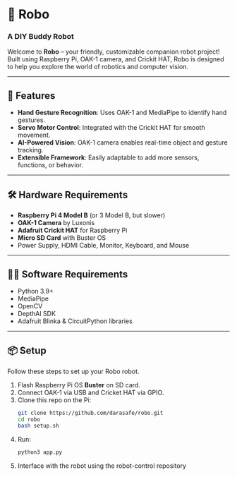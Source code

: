 # 🤖 Robo

### **A DIY Buddy Robot**  
Welcome to **Robo** – your friendly, customizable companion robot project! Built using Raspberry Pi, OAK-1 camera, and Crickit HAT, Robo is designed to help you explore the world of robotics and computer vision.

---

## 🚀 Features
- **Hand Gesture Recognition**: Uses OAK-1 and MediaPipe to identify hand gestures.
- **Servo Motor Control**: Integrated with the Crickit HAT for smooth movement.
- **AI-Powered Vision**: OAK-1 camera enables real-time object and gesture tracking.
- **Extensible Framework**: Easily adaptable to add more sensors, functions, or behavior.

---

## 🛠️ Hardware Requirements
- **Raspberry Pi 4 Model B** (or 3 Model B, but slower)
- **OAK-1 Camera** by Luxonis  
- **Adafruit Crickit HAT** for Raspberry Pi  
- **Micro SD Card** with Buster OS  
- Power Supply, HDMI Cable, Monitor, Keyboard, and Mouse

---

## 🧑‍💻 Software Requirements
- Python 3.9+
- MediaPipe
- OpenCV
- DepthAI SDK
- Adafruit Blinka & CircuitPython libraries

---

## 📦 Setup
Follow these steps to set up your Robo robot.

1. Flash Raspberry Pi OS **Buster** on SD card.
2. Connect OAK-1 via USB and Cricket HAT via GPIO.
3. Clone this repo on the Pi:
   ```bash
   git clone https://github.com/darasafe/robo.git
   cd robo
   bash setup.sh
4. Run:
   ```bash
   python3 app.py
5. Interface with the robot using the robot-control repository
